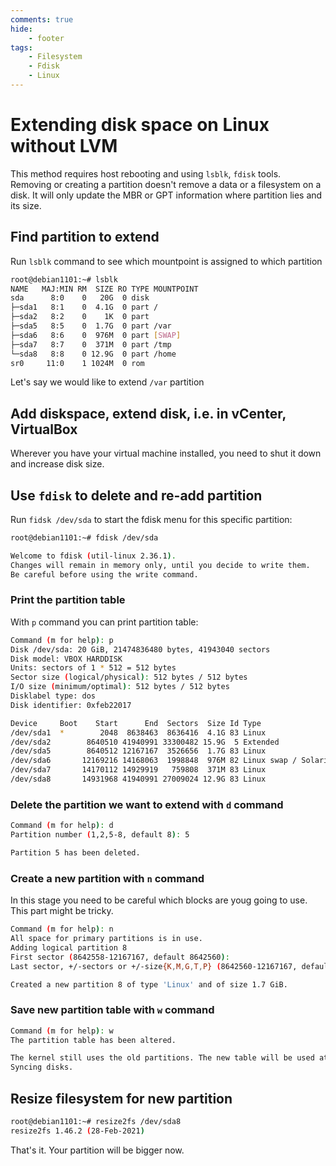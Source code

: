 ```yaml
---
comments: true
hide:
    - footer
tags:
    - Filesystem
    - Fdisk
    - Linux
---
```

# Extending disk space on Linux without LVM

This method requires host rebooting and using `lsblk`, `fdisk` tools.  
Removing or creating a partition doesn't remove a data or a filesystem on a disk. It will only update the MBR or GPT information where partition lies and its size.

## Find partition to extend

Run `lsblk` command to see which mountpoint is assigned to which partition

```bash
root@debian1101:~# lsblk
NAME   MAJ:MIN RM  SIZE RO TYPE MOUNTPOINT
sda      8:0    0   20G  0 disk
├─sda1   8:1    0  4.1G  0 part /
├─sda2   8:2    0    1K  0 part
├─sda5   8:5    0  1.7G  0 part /var
├─sda6   8:6    0  976M  0 part [SWAP]
├─sda7   8:7    0  371M  0 part /tmp
└─sda8   8:8    0 12.9G  0 part /home
sr0     11:0    1 1024M  0 rom
```

Let's say we would like to extend `/var` partition

## Add diskspace, extend disk, i.e. in vCenter, VirtualBox

Wherever you have your virtual machine installed, you need to shut it down and increase disk size.

## Use `fdisk` to delete and re-add partition

Run `fidsk /dev/sda` to start the fdisk menu for this specific partition:

```bash
root@debian1101:~# fdisk /dev/sda

Welcome to fdisk (util-linux 2.36.1).
Changes will remain in memory only, until you decide to write them.
Be careful before using the write command.
```

### Print the partition table

With `p` command you can print partition table:

```bash
Command (m for help): p
Disk /dev/sda: 20 GiB, 21474836480 bytes, 41943040 sectors
Disk model: VBOX HARDDISK
Units: sectors of 1 * 512 = 512 bytes
Sector size (logical/physical): 512 bytes / 512 bytes
I/O size (minimum/optimal): 512 bytes / 512 bytes
Disklabel type: dos
Disk identifier: 0xfeb22017

Device     Boot    Start      End  Sectors  Size Id Type
/dev/sda1  *        2048  8638463  8636416  4.1G 83 Linux
/dev/sda2        8640510 41940991 33300482 15.9G  5 Extended
/dev/sda5        8640512 12167167  3526656  1.7G 83 Linux
/dev/sda6       12169216 14168063  1998848  976M 82 Linux swap / Solaris
/dev/sda7       14170112 14929919   759808  371M 83 Linux
/dev/sda8       14931968 41940991 27009024 12.9G 83 Linux
```

### Delete the partition we want to extend with `d` command

```bash
Command (m for help): d
Partition number (1,2,5-8, default 8): 5

Partition 5 has been deleted.
```

### Create a new partition with `n` command

In this stage you need to be careful which blocks are youg going to use. This part might be tricky.

```bash
Command (m for help): n
All space for primary partitions is in use.
Adding logical partition 8
First sector (8642558-12167167, default 8642560):
Last sector, +/-sectors or +/-size{K,M,G,T,P} (8642560-12167167, default 12167167):

Created a new partition 8 of type 'Linux' and of size 1.7 GiB.
```

### Save new partition table with `w` command

```bash
Command (m for help): w
The partition table has been altered.

The kernel still uses the old partitions. The new table will be used at the next reboot.
Syncing disks.
```

## Resize filesystem for new partition

```bash
root@debian1101:~# resize2fs /dev/sda8
resize2fs 1.46.2 (28-Feb-2021)
```

That's it. Your partition will be bigger now.

